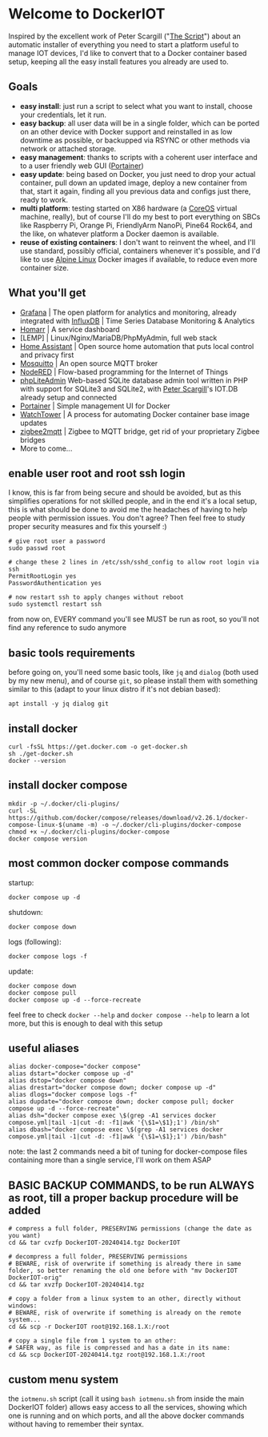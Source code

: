 # Welcome to DockerIOT

Inspired by the excellent work of Peter Scargill ("[The Script](https://www.esp-go.com)") about an automatic installer of everything you need to start a platform useful to manage IOT devices, I'd like to convert that to a Docker container based setup, keeping all the easy install features you already are used to.

## Goals

- **easy install**: just run a script to select what you want to install, choose your credentials, let it run.
- **easy backup**: all user data will be in a single folder, which can be ported on an other device with Docker support and reinstalled in as low downtime as possible, or backupped via RSYNC or other methods via network or attached storage.
- **easy management**: thanks to scripts with a coherent user interface and to a user friendly web GUI ([Portainer](https://portainer.io))
- **easy update**: being based on Docker, you just need to drop your actual container, pull down an updated image, deploy a new container from that, start it again, finding all you previous data and configs just there, ready to work.
- **multi platform**: testing started on X86 hardware (a [CoreOS](https://coreos.com) virtual machine, really), but of course I'll do my best to port everything on SBCs like Raspberry Pi, Orange Pi, FriendlyArm NanoPi, Pine64 Rock64, and the like, on whatever platform a Docker daemon is available.
- **reuse of existing containers**: I don't want to reinvent the wheel, and I'll use standard, possibly official, containers whenever it's possible, and I'd like to use [Alpine Linux](https://hub.docker.com/_/alpine) Docker images if available, to reduce even more container size.

## What you'll get

- [Grafana](https://grafana.com) | The open platform for analytics and monitoring, already integrated with [InfluxDB](https://www.influxdata.com) | Time Series Database Monitoring & Analytics
- [Homarr](https://homarr.dev/) | A service dashboard
- [LEMP] | Linux/Nginx/MariaDB/PhpMyAdmin, full web stack
- [Home Assistant](https://www.home-assistant.io) | Open source home automation that puts local control and privacy first
- [Mosquitto](https://mosquitto.org) | An open source MQTT broker
- [NodeRED](https://nodered.org) | Flow-based programming for the Internet of Things
- [phpLiteAdmin](https://www.phpliteadmin.org) Web-based SQLite database admin tool written in PHP with support for SQLite3 and SQLite2, with [Peter Scargill](https://tech.scargill.net)'s IOT.DB already setup and connected 
- [Portainer](https://portainer.io) | Simple management UI for Docker
- [WatchTower](https://github.com/containrrr/watchtower) | A process for automating Docker container base image updates
- [zigbee2mqtt](https://www.zigbee2mqtt.io/) | Zigbee to MQTT bridge, get rid of your proprietary Zigbee bridges
- More to come...

## enable user root and root ssh login

I know, this is far from being secure and should be avoided, but as this simplifies operations for not skilled people, and in the end it's a local setup, this is what should be done to avoid me the headaches of having to help people with permission issues. You don't agree? Then feel free to study proper security measures and fix this yourself :)

    # give root user a password
    sudo passwd root

    # change these 2 lines in /etc/ssh/sshd_config to allow root login via ssh
    PermitRootLogin yes
    PasswordAuthentication yes
    
    # now restart ssh to apply changes without reboot
    sudo systemctl restart ssh

from now on, EVERY command you'll see MUST be run as root, so you'll not find any reference to sudo anymore

## basic tools requirements

before going on, you'll need some basic tools, like `jq` and `dialog` (both used by my new menu), and of course `git`, so please install them with something similar to this (adapt to your linux distro if it's not debian based):

    apt install -y jq dialog git

## install docker

    curl -fsSL https://get.docker.com -o get-docker.sh
    sh ./get-docker.sh
    docker --version

## install docker compose

    mkdir -p ~/.docker/cli-plugins/
    curl -SL https://github.com/docker/compose/releases/download/v2.26.1/docker-compose-linux-$(uname -m) -o ~/.docker/cli-plugins/docker-compose
    chmod +x ~/.docker/cli-plugins/docker-compose
    docker compose version

## most common docker compose commands

startup:

    docker compose up -d

shutdown:

    docker compose down

logs (following):

    docker compose logs -f

update:

    docker compose down
    docker compose pull
    docker compose up -d --force-recreate

feel free to check `docker --help` and `docker compose --help` to learn a lot more, but this is enough to deal with this setup

## useful aliases

    alias docker-compose="docker compose"
    alias dstart="docker compose up -d"
    alias dstop="docker compose down"
    alias drestart="docker compose down; docker compose up -d"
    alias dlogs="docker compose logs -f"
    alias dupdate="docker compose down; docker compose pull; docker compose up -d --force-recreate"
    alias dsh="docker compose exec \$(grep -A1 services docker compose.yml|tail -1|cut -d: -f1|awk '{\$1=\$1};1') /bin/sh"
    alias dbash="docker compose exec \$(grep -A1 services docker compose.yml|tail -1|cut -d: -f1|awk '{\$1=\$1};1') /bin/bash"

note: the last 2 commands need a bit of tuning for docker-compose files containing more than a single service, I'll work on them ASAP

## BASIC BACKUP COMMANDS, to be run ALWAYS as root, till a proper backup procedure will be added

    # compress a full folder, PRESERVING permissions (change the date as you want)
    cd && tar cvzfp DockerIOT-20240414.tgz DockerIOT

    # decompress a full folder, PRESERVING permissions
    # BEWARE, risk of overwrite if something is already there in same folder, so better renaming the old one before with "mv DockerIOT DockerIOT-orig"
    cd && tar xvzfp DockerIOT-20240414.tgz

    # copy a folder from a linux system to an other, directly without windows:
    # BEWARE, risk of overwrite if something is already on the remote system...
    cd && scp -r DockerIOT root@192.168.1.X:/root

    # copy a single file from 1 system to an other:
    # SAFER way, as file is compressed and has a date in its name:
    cd && scp DockerIOT-20240414.tgz root@192.168.1.X:/root

## custom menu system

the `iotmenu.sh` script (call it using `bash iotmenu.sh` from inside the main DockerIOT folder) allows easy access to all the services, showing which one is running and on which ports, and all the above docker commands without having to remember their syntax.
